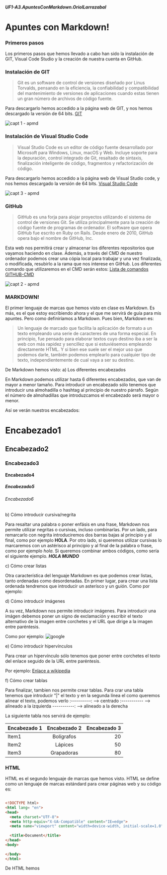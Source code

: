 ##### UF1-A3.ApuntesConMarkdown.OriolLarrazabal
# Apuntes con Markdown!

### Primeros pasos

Los primeros pasos que hemos llevado a cabo han sido la instalación de GIT, Visual Code Studio y la creación de nuestra cuenta en GitHub.

### Instalación de GIT

>Git es un software de control de versiones diseñado por Linus Torvalds, pensando en la eficiencia, la confiabilidad y compatibilidad del mantenimiento de versiones de aplicaciones cuando estas tienen un gran número de archivos de código fuente.

Para descargarlo hemos accedido a la página web de GIT, y nos hemos descargado la versión de 64 bits. 
[GIT](https://git-scm.com/ "GIT")

![capt 1 - apmd](https://user-images.githubusercontent.com/113420705/193620980-203cf5a4-61b5-445f-8c5d-75ff68831667.png)

### Instalación de Visual Studio Code

>Visual Studio Code es un editor de código fuente desarrollado por Microsoft para Windows, Linux, macOS y Web. Incluye soporte para la depuración, control integrado de Git, resaltado de sintaxis, finalización inteligente de código, fragmentos y refactorización de código.

Para descargarlo hemos accedido a la página web de Visual Studio code, y nos hemos descargado la versión de 64 bits.
[Visual Studio Code](https://code.visualstudio.com/ "Visual Studio Code")

![capt 3 - apmd](https://user-images.githubusercontent.com/113420705/193621791-a3392f9d-3b37-498b-8779-588fe4213c6b.png)

### GitHub
>GitHub es una forja para alojar proyectos utilizando el sistema de control de versiones Git. Se utiliza principalmente para la creación de código fuente de programas de ordenador. El software que opera GitHub fue escrito en Ruby on Rails. Desde enero de 2010, GitHub opera bajo el nombre de GitHub, Inc.

Esta web nos permitirá crear y almacenar los diferentes repositorios que vayamos haciendo en clase. Además, a través del CMD de nuestro ordenador podemos crear una cópia local para trabajar y una vez finalizada, o modificada, resubirlo a la rama que nos interese en GitHub. Los diferentes comando que utilizaremos en el CMD serán estos: [Lista de comandos GITHUB-CMD](https://gist.github.com/dasdo/9ff71c5c0efa037441b6 "Lista de comandos GITHUB-CMD")

![capt 2 - apmd](https://user-images.githubusercontent.com/113420705/193621834-9c9c9615-4b03-42ac-b57d-84d30e6e71dd.png)


### MARKDOWN!

El primer lenguaje de marcas que hemos visto en clase es Markdown. Es más, es el que estoy escribiendo ahora y el que me servirá de guía para mis apuntes. Pero como definiríamos a Markdown. Pues bien, Markdown es: 
>Un lenguaje de marcado que facilita la aplicación de formato a un texto empleando una serie de caracteres de una forma especial. En principio, fue pensado para elaborar textos cuyo destino iba a ser la web con más rapidez y sencillez que si estuviésemos empleando directamente HTML. Y si bien ese suele ser el mejor uso que podemos darle, también podemos emplearlo para cualquier tipo de texto, independientemente de cual vaya a ser su destino.

De Markdown hemos visto:
a) Los diferentes encabezados

En Markdown podemos utilizar hasta 6 diferentes encabezados, que van de mayor a menor tamaño. Para introducir un encabezado sólo tenemos que introducir una almohadilla o hashtag al principio de nuestro párrafo. Según el número de almohadillas que introduzcamos el encabezado será mayor o menor. 

Así se verán nuestros encabezados:
# Encabezado1
## Encabezado2
### Encabezado3
#### Encabezado4
##### Encabezado5
###### Encabezado6

b) Cómo introducir cursiva/negrita

Para resaltar una palabra o poner enfásis en una frase, Markdown nos permite utilizar negritas o cursivas, incluso combinarlas. Por un lado, para remarcarlo con negrita introduciremos dos barras bajas al principio y al final, como por ejemplo __HOLA__. Por otro lado, si queremos utilizar cursivas lo marcaremos con un astérisco al principio y al final de la palabra o frase, como por ejemplo *hola*. Si queremos combinar ambos códigos, como sería el siguiente ejemplo. __*HOLA MUNDO*__

c) Cómo crear listas 

Otra característica del lenguaje Markdown es que podemos crear listas, tanto ordenadas como desordenadas. En primer lugar, para crear una lista ordenada tendremos que introducir un asterísco y un guión. Como por ejemplo:


d) Cómo introducir imágenes

A su vez, Markdown nos permite introducir imágenes. Para introducir una imágen debemos poner un signo de exclamación y escribir el texto alternativo de la imagen entre corchetes y el URL que dirige a la imagen entre paréntesis.

Como por ejemplo:
![google](https://user-images.githubusercontent.com/113420705/191205772-9891401d-f84d-4d89-bf7a-7c4130f8d378.png)

e) Cómo introducir hipervínculos

Para crear un hipervínculo sólo tenemos que poner entre corchetes el texto del enlace seguido de la URL entre paréntesis.

Por ejemplo: [Enlace a wikipedia](https://es.wikipedia.org "Haciendo click vas a la WIKIPEDIA")

f) Cómo crear tablas

Para finalizar, tambien nos permite crear tablas. Para crar una tabla tenemos que introducir "|" el texto y en la segunda línea el como queremos alinear el texto, podemos verlo
:----------: --> centrado
:----------- --> alineado a la izquierda 
-----------: --> alineado a la derecha

La siguiente tabla nos servirá de ejemplo:

| Encabezado 1 | Encabezado 2 | Encabezado 3 |
| :----------- | :----------: | -----------: |
| Item1        | Bolígrafos   | 20           |
| Item2        | Lápices      | 50           |
| Item3        | Grapadoras   | 80           |

### HTML
HTML es el segundo lenguaje de marcas que hemos visto. HTML se define como un lenguaje de marcas estándard para crear páginas web y su código es:

```HTML
  
<!DOCTYPE html>
<html lang= "en">
<head>
  <meta charset="UTF-8">
  <meta http-equiv="X-UA-Compatible" content="IE=edge">
  <meta name="viewport" content="width=device-width, initial-scale=1.0">
  
  <title>Document</title>
</head>
<body>
  
</body>
</html>

```

De HTML hemos
